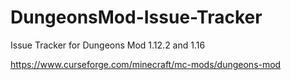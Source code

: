 # DungeonsMod-Issue-Tracker
Issue Tracker for Dungeons Mod 1.12.2 and 1.16

https://www.curseforge.com/minecraft/mc-mods/dungeons-mod
